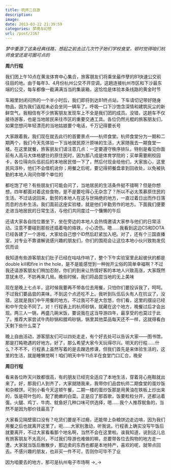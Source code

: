 ```yaml
---
title: 杭师二日游
description: 
image: 
date: 2013-03-22 21:39:59
categories: 梦境与幻想
url: /post/2167
---
```


_梦中重游了这条经典线路，想起之前去过几次竹子她们学校食堂，顿时觉得咱们杭师食堂还是可圈可点的_

**周六行程**

我们团上午10点在黄龙体育中心集合，旅客朋友们将乘坐最作孽的B1快速公交前往目的地。由于每年3、4月份杭州公交不开空调，这趟连接杭州市区和下沙最东端的公交，每车都像一截满满当当的集装箱，这恰恰是体验本条线路的黄金时节

车厢里封闭闷热的一个半小时后，我们即将到达B1终点站，下车请切记带好随身物品，因为我们返程未必会坐同一辆车了。呼吸一口下沙饱含深情和建筑灰尘的新鲜空气，我相信有不少旅客朋友发现车上不全是我们团的成员。没错，这趟车不仅接待游客，也是当地居民来往市区的重要交通工具。各位仍然光棍的旅客朋友们，如果您想问年轻漂亮的当地姑娘要个电话，千万记得要长号

大家跟着我，我们现在就去此行的首要景点——杭师食堂。杭师食堂分为一期和二期两个，我们今天先体验一下当地居民原汁原味的生活，大家随我去一期食堂一楼。在这里就餐，旅客朋友们请注意几点：一定要遵守秩序排队，特别是看见你面前有人高马大体格健壮的原住民时，因为那八成是体育学院的；买单需要刷校园卡，各位得向队伍前后的本地居民借一下了，然后付现金给他们，大家放心，这里民风淳朴，他们不会借机讹你；用餐之后呢，要记得把餐盘拿到回收处，以免被执勤的本地人询问你哪个单位的

都吃饱了吧？有些朋友们可能会问了，当地居民的生活条件挺不错啊？但是你想想，四年都面对着这些食物，是不是要吃得心无杂念了？所以不必太羡慕原住民的生活。不过话说回来，勤劳的本地人在这与世隔绝的地方，一直过着日出而作日落而息的古朴生活。我们面前这座实验楼，就是他们辛勤劳作的地方。下面我们便要走进当地居民的日常生活，与他们共同度过一个慵懒的午后

还请大家各自找位置坐下，坐在旁边的本地人会热情邀请大家参与他们的日常活动。注意不要碰到那些还插着电的烙铁，小心烫伤。嗯……我看到这边CS和DOTA已经各建了一个游戏，大家给自己想个ID然后赶紧加入吧。对了，还有个三国直播室，对专业不靠谱解说感兴趣的朋友们，你们的围观会让这位本地小伙兴致勃发侃侃而谈

我知道有些游客朋友们肚子已经在咕咕作响了，整个下午实验室里此起彼伏的都是double kill和fire in the hole，是不是能感觉到一种抛开尘俗的简单幸福啊？不过我还请游客朋友们稍加忍耐，你们的到来让热情好客的本地人兴致高涨，大家既然意犹未尽，不妨再来几局。晚些时候，我们将品尝当地的无上美味

现在是晚上七点半，这时候我要再不带各位去用餐，只怕你们要投诉我了，呵呵。不过我们要品尝的美味，不到这个点还吃不上。我听到队伍后头有人在抗议了，没错，这就是我们中午用餐的地方。不过我可不是大忽悠，你们看，这里的摆设已经和中午完全不同了。对！行程表上的杭师砂锅，就藏在这个地方，晚餐过后才会出现。两三人一锅，再盛几碗米饭，要说我在这当导游四年，最享受的也莫过于此了。推荐大家尝试牛肉砂锅和腊鸡砂锅，锅里其他菜品每天还不一样，这就得看白天剩下些什么菜了

晚上自由活动，游客朋友们可以四处走走，有个好去处可以告诉大家——图书馆，那是打盹艳遇的好地方。好了，那么希望大家今天玩得尽兴。明天的行程……什么？不不不，行程表上虽然写着的是去蹭选修课，但我们首先是来体验生活的，这里的生活，就是睡懒觉啊！咱们明天中午11点半在食堂门口汇合，晚安

**周日行程**

看来各位昨天兴致都很高，有的朋友已经完全适应了本地生活，穿着背心拖鞋就出来了。好，那我们人到齐了，大家就随我来，我带你们品尝杭师二期食堂的蛋炒饭和杂粮饼。可别小看今天这顿午餐，二期一楼的蛋炒饭那是用黄油在铁板上炒出来的，饭是荷叶包的，配了脆嫩的白菜。正是应了那首歌，饭要粒粒分开，还都沾着蛋。火腿、鸡丁、牛肉、鱿鱼好几种口味可供选择，嗯……我个人推荐鱿鱼的，当然不是因为那价钱最高了

大家看见隔壁窗口没有？吃货们要是不过瘾，还能带上杂粮饼边走边啃，因为我们用餐之后也就离开这里了。呃……大家别激动，听我说。行程表上确实没写午饭后就要离开，不过大家看看那个地名啊，当然不会在这里啦。诶我知道，说到这儿总有旅客朋友不太高兴，不过我们导游也难做的嘛，总要带各位去购物的地方走一遭。大家就当饭后散散步，那边卖的东西也都是本地特产，喜欢的呢，就带点回去。不感兴趣的朋友，也非买一件不可，否则你可毕不了业

因为咱要去的地方，那可是杭州电子市场啊  →_→
